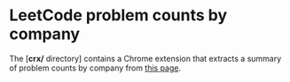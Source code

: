 # LeetCode problem counts by company

The [**crx/** directory] contains a Chrome extension that extracts a summary of problem counts by company from
[this page](https://leetcode.com/problemset/all/).
